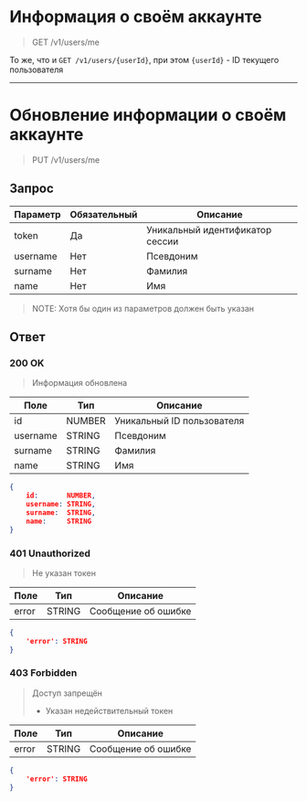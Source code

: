 # Информация о своём аккаунте
> GET /v1/users/me

То же, что и `GET /v1/users/{userId}`, при этом `{userId}` - ID текущего пользователя


---


# Обновление информации о своём аккаунте
> PUT /v1/users/me

## Запрос

Параметр | Обязательный | Описание
-|-|-
token | Да | Уникальный идентификатор сессии
username | Нет | Псевдоним
surname | Нет | Фамилия
name | Нет | Имя

> NOTE: Хотя бы один из параметров должен быть указан

## Ответ

### 200 OK
> Информация обновлена

Поле | Тип | Описание
-|-|-
id | NUMBER | Уникальный ID пользователя
username | STRING | Псевдоним
surname | STRING | Фамилия
name | STRING | Имя

```json
{
    id:       NUMBER,
    username: STRING,
    surname:  STRING,
    name:     STRING
}
```
### 401 Unauthorized
> Не указан токен

Поле | Тип | Описание
-|-|-
error | STRING | Сообщение об ошибке

```json
{
    'error': STRING
}
```

### 403 Forbidden
> Доступ запрещён
> * Указан недействительный токен

Поле | Тип | Описание
-|-|-
error | STRING | Сообщение об ошибке

```json
{
    'error': STRING
}
```